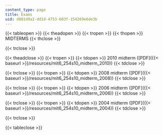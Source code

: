 ```yaml
---
content_type: page
title: Exams
uid: d881d9a2-dd1d-4753-603f-154269e6de3b
---
```


{{< tableopen >}}
{{< theadopen >}}
{{< tropen >}}
{{< thopen >}}
MIDTERMS
{{< thclose >}}

{{< trclose >}}

{{< theadclose >}}
{{< tropen >}}
{{< tdopen >}}
2010 midterm ([PDF]({{< baseurl >}}/resources/mit6_254s10_midterm_2010))
{{< tdclose >}}

{{< trclose >}}
{{< tropen >}}
{{< tdopen >}}
2008 midterm ([PDF]({{< baseurl >}}/resources/mit6_254s10_midterm_2008))
{{< tdclose >}}

{{< trclose >}}
{{< tropen >}}
{{< tdopen >}}
2006 midterm ([PDF]({{< baseurl >}}/resources/mit6_254s10_midterm_2006))
{{< tdclose >}}

{{< trclose >}}
{{< tropen >}}
{{< tdopen >}}
2004 midterm ([PDF]({{< baseurl >}}/resources/mit6_254s10_midterm_2004))
{{< tdclose >}}

{{< trclose >}}

{{< tableclose >}}